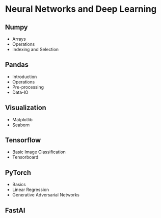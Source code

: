 # Neural Networks and Deep Learning

## Numpy

- Arrays
- Operations
- Indexing and Selection

## Pandas

- Introduction
- Operations
- Pre-processing
- Data-IO

## Visualization

- Matplotlib
- Seaborn

## Tensorflow

- Basic Image Classification
- Tensorboard 

## PyTorch

- Basics
- Linear Regression
- Generative Adversarial Networks

## FastAI


